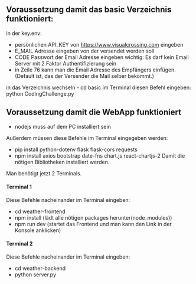 ## Voraussetzung damit das basic Verzeichnis funktioniert:
in der key.env: 
- persönlichen API_KEY von https://www.visualcrossing.com eingeben
- E_MAIL Adresse eingeben von der versendet werden soll
- CODE Passwort der Email Adresse eingeben
wichtig: Es darf kein Email Server mit 2 Faktor Authentifizierung sein
- in Zeile 76 kann man die Email Adresse des Empfängers einfügen. (Default ist, das der Versender die Mail selber bekommt.)

in das Verzeichnis wechseln - cd basic
im Terminal diesen Befehl eingeben: 
python CodingChallenge.py 


## Voraussetzung damit die WebApp funktioniert 

- nodejs muss auf dem PC installiert sein

Außerdem müssen diese Befehle im Terminal eingegeben werden:
- pip install python-dotenv flask flask-cors requests
- npm install axios bootstrap date-fns chart.js react-chartjs-2
Damit die nötigen Bibliotheken installiert werden.

Man benötigt jetzt 2 Terminals.

#### Terminal 1
Diese Befehle nacheinander im Terminal eingeben:
- cd weather-frontend
- npm install (lädt alle nötigen packages herunter(node_modules))
- npm run dev (startet das Frontend und man kann den Link in der Konsole anklicken)

#### Terminal 2
Diese Befehle nacheinander im Terminal eingeben:
- cd weather-backend
- python server.py
